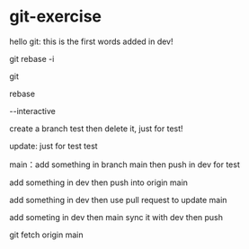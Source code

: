 # git-exercise
hello git: this is the first words added in dev!

git rebase -i

git

rebase

--interactive

create a branch test then delete it, just for test!

update: just for test test

main：add something in branch main then push in dev for test

add something in dev then push into origin main

add something in dev then use pull request to update main

add someting in dev then main sync it with dev then push

git fetch origin main